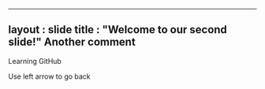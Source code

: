 -------------------

layout : slide
title : "Welcome to our second slide!"
Another comment
-------------------

Learning GitHub

Use left arrow to go back
